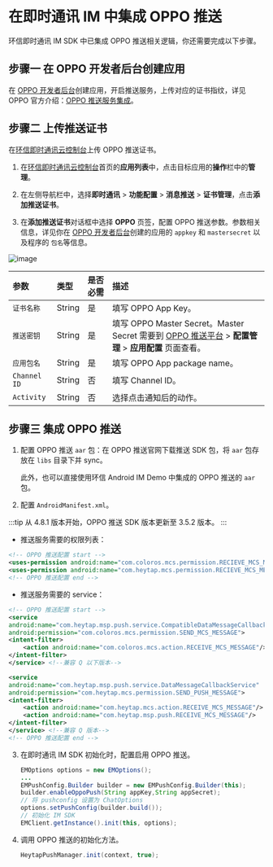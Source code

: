 # 在即时通讯 IM 中集成 OPPO 推送

环信即时通讯 IM SDK 中已集成 OPPO 推送相关逻辑，你还需要完成以下步骤。

## **步骤一 在 OPPO 开发者后台创建应用**

在 [OPPO 开发者后台](https://open.oppomobile.com/new/loginForHeyTap?location=https%3A%2F%2Fopen.oppomobile.com)创建应用，开启推送服务，上传对应的证书指纹，详见 OPPO 官方介绍：[OPPO 推送服务集成](https://open.oppomobile.com/new/developmentDoc/info?id=10195)。

## **步骤二 上传推送证书**

在[环信即时通讯云控制台](https://console.easemob.com/user/login)上传 OPPO 推送证书。

1. 在[环信即时通讯云控制台](https://console.easemob.com/user/login)首页的**应用列表**中，点击目标应用的**操作**栏中的**管理**。
   
2. 在左侧导航栏中，选择**即时通讯** > **功能配置** > **消息推送** > **证书管理**，点击**添加推送证书**。
   
3. 在**添加推送证书**对话框中选择 **OPPO** 页签，配置 OPPO 推送参数。参数相关信息，详见你在 [OPPO 开发者后台](https://open.oppomobile.com/service/oms?service_id=1000004&app_type=app&app_id=30004346)创建的应用的 `appkey` 和 `mastersecret` 以及程序的 `包名`等信息。

![image](/images/android/push/add_oppo_push_certificate.png)

| 参数       | 类型   | 是否必需 | 描述         |
| :--------- | :----- | :------- | :---------------- |
| `证书名称`     | String | 是     | 填写 OPPO App Key。  |
| `推送密钥`     | String | 是     | 填写 OPPO Master Secret。Master Secret 需要到 [OPPO 推送平台](https://open.oppomobile.com/) > **配置管理** > **应用配置** 页面查看。|
| `应用包名`     | String | 是     | 填写 OPPO App package name。   |
| `Channel ID`     | String |  否    | 填写 Channel ID。   |
| `Activity`| String | 否     | 选择点击通知后的动作。  |

## **步骤三 集成 OPPO 推送**

1. 配置 OPPO 推送 `aar` 包：在 OPPO 推送官网下载推送 SDK 包，将 `aar` 包存放在 `libs` 目录下并 sync。
   
   此外，也可以直接使用环信 Android IM Demo 中集成的 OPPO 推送的 `aar` 包。

2. 配置 `AndroidManifest.xml`。

:::tip
从 4.8.1 版本开始，OPPO 推送 SDK 版本更新至 3.5.2 版本。
:::

   - 推送服务需要的权限列表：

   ```xml
   <!-- OPPO 推送配置 start -->
   <uses-permission android:name="com.coloros.mcs.permission.RECIEVE_MCS_MESSAGE"/>
   <uses-permission android:name="com.heytap.mcs.permission.RECIEVE_MCS_MESSAGE"/>
   <!-- OPPO 推送配置 end -->
   ```

   - 推送服务需要的 service：

   ```xml
   <!-- OPPO 推送配置 start -->
   <service
   android:name="com.heytap.msp.push.service.CompatibleDataMessageCallbackService"
   android:permission="com.coloros.mcs.permission.SEND_MCS_MESSAGE">
   <intent-filter>
       <action android:name="com.coloros.mcs.action.RECEIVE_MCS_MESSAGE"/>
   </intent-filter>
   </service> <!--兼容 Q 以下版本-->

   <service
   android:name="com.heytap.msp.push.service.DataMessageCallbackService"
   android:permission="com.heytap.mcs.permission.SEND_PUSH_MESSAGE">
   <intent-filter>
       <action android:name="com.heytap.mcs.action.RECEIVE_MCS_MESSAGE"/>
       <action android:name="com.heytap.msp.push.RECEIVE_MCS_MESSAGE"/>
   </intent-filter>
   </service> <!--兼容 Q 版本-->
   <!-- OPPO 推送配置 end -->
   ```

3. 在即时通讯 IM SDK 初始化时，配置启用 OPPO 推送。

   ```Java
   EMOptions options = new EMOptions();
   ...
   EMPushConfig.Builder builder = new EMPushConfig.Builder(this);
   builder.enableOppoPush(String appKey,String appSecret);
   // 将 pushconfig 设置为 ChatOptions
   options.setPushConfig(builder.build());
   // 初始化 IM SDK
   EMClient.getInstance().init(this, options);
   ```

4. 调用 OPPO 推送的初始化方法。

   ```Java
   HeytapPushManager.init(context, true);
   ```